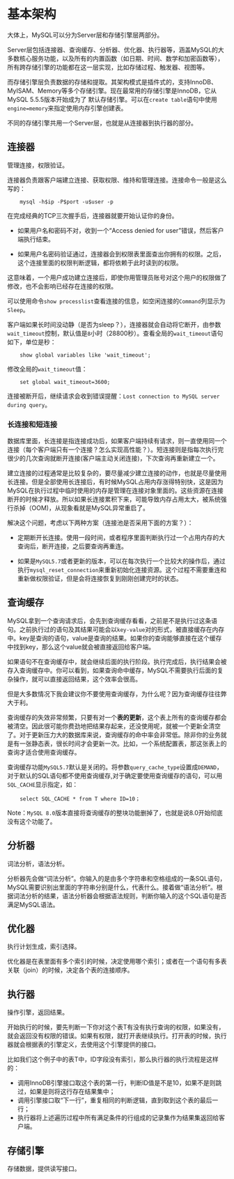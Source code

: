 

# 基本架构

大体上，MySQL可以分为Server层和存储引擎层两部分。

Server层包括连接器、查询缓存、分析器、优化器、执行器等，涵盖MySQL的大多数核心服务功能，以及所有的内置函数（如日期、时间、数学和加密函数等），所有跨存储引擎的功能都在这一层实现，比如存储过程、触发器、视图等。

而存储引擎层负责数据的存储和提取。其架构模式是插件式的，支持InnoDB、MyISAM、Memory等多个存储引擎。现在最常用的存储引擎是InnoDB，它从MySQL 5.5.5版本开始成为了
默认存储引擎。可以在`create table`语句中使用`engine=memory`来指定使用内存引擎创建表。

不同的存储引擎共用一个Server层，也就是从连接器到执行器的部分。

## 连接器

管理连接，权限验证。

连接器负责跟客户端建立连接、获取权限、维持和管理连接。连接命令一般是这么写的：

```
    mysql -h$ip -P$port -u$user -p
```

在完成经典的TCP三次握手后，连接器就要开始认证你的身份。

- 如果用户名和密码不对，收到一个“Access denied for user”错误，然后客户端执行结束。

- 如果用户名密码验证通过，连接器会到权限表里面查出你拥有的权限。之后，这个连接里面的权限判断逻辑，都将依赖于此时读到的权限。

这意味着，一个用户成功建立连接后，即使你用管理员账号对这个用户的权限做了修改，也不会影响已经存在连接的权限。

可以使用命令`show processlist`查看连接的信息，如空闲连接的`Command`列显示为`Sleep`。


客户端如果长时间没动静（是否为sleep？），连接器就会自动将它断开，由参数`wait_timeout`控制，默认值是`8`小时（28800秒）。查看全局的`wait_timeout`语句如下，单位是秒：

```
    show global variables like 'wait_timeout';
```

修改全局的`wait_timeout`值：

```
    set global wait_timeout=3600;
```

连接被断开后，继续请求会收到错误提醒：`Lost connection to MySQL server during query`。

### 长连接和短连接

数据库里面，长连接是指连接成功后，如果客户端持续有请求，则一直使用同一个连接（每个客户端只有一个连接？怎么实现高性能？）。短连接则是指每次执行完很少的几次查询就断开连接(客户端主动关闭连接)，下次查询再重新建立一个。


建立连接的过程通常是比较复杂的，要尽量减少建立连接的动作，也就是尽量使用长连接。但是全部使用长连接后，有时候MySQL占用内存涨得特别快，这是因为MySQL在执行过程中临时使用的内存是管理在连接对象里面的。这些资源在连接断开的时候才释放。所以如果长连接累积下来，可能导致内存占用太大，被系统强行杀掉（OOM)，从现象看就是MySQL异常重启了。

解决这个问题，考虑以下两种方案（连接池是否采用下面的方案？）：

- 定期断开长连接。使用一段时间，或者程序里面判断执行过一个占用内存的大查询后，断开连接，之后要查询再重连。

- 如果是`MySQL5.7`或者更新的版本，可以在每次执行一个比较大的操作后，通过执行`mysql_reset_connection`来重新初始化连接资源。这个过程不需要重连和重新做权限验证，但是会将连接恢复到刚刚创建完时的状态。

## 查询缓存

MySQL拿到一个查询请求后，会先到查询缓存看看，之前是不是执行过这条语句。之前执行过的语句及其结果可能会以`key-value`对的形式，被直接缓存在内存中。key是查询的语句，value是查询的结果。如果你的查询能够直接在这个缓存中找到key，那么这个value就会被直接返回给客户端。

如果语句不在查询缓存中，就会继续后面的执行阶段。执行完成后，执行结果会被存入查询缓存中。你可以看到，如果查询命中缓存，MySQL不需要执行后面的复杂操作，就可以直接返回结果，这个效率会很高。

但是大多数情况下我会建议你不要使用查询缓存，为什么呢？因为查询缓存往往弊大于利。

查询缓存的失效非常频繁，只要有对一个**表的更新**，这个表上所有的查询缓存都会被清空。因此很可能你费劲地把结果存起来，还没使用呢，就被一个更新全清空了。对于更新压力大的数据库来说，查询缓存的命中率会非常低。除非你的业务就是有一张静态表，很长时间才会更新一次。比如，一个系统配置表，那这张表上的查询才适合使用查询缓存。

查询缓存功能`MySQL5.7`默认是关闭的。将参数`query_cache_type`设置成`DEMAND`，对于默认的SQL语句都不使用查询缓存,对于确定要使用查询缓存的语句，可以用`SQL_CACHE`显示指定，如：

```
    select SQL_CACHE * from T where ID=10；
```

Note：`MySQL 8.0`版本直接将查询缓存的整块功能删掉了，也就是说8.0开始彻底没有这个功能了。

## 分析器

词法分析，语法分析。

分析器先会做“词法分析”。你输入的是由多个字符串和空格组成的一条SQL语句，MySQL需要识别出里面的字符串分别是什么，代表什么。接着做“语法分析”。根据词法分析的结果，语法分析器会根据语法规则，判断你输入的这个SQL语句是否满足MySQL语法。

## 优化器

执行计划生成，索引选择。

优化器是在表里面有多个索引的时候，决定使用哪个索引；或者在一个语句有多表关联（join）的时候，决定各个表的连接顺序。

## 执行器

操作引擎，返回结果。

开始执行的时候，要先判断一下你对这个表T有没有执行查询的权限，如果没有，就会返回没有权限的错误。如果有权限，就打开表继续执行。打开表的时候，执行器就会根据表的引擎定义，去使用这个引擎提供的接口。

比如我们这个例子中的表T中，ID字段没有索引，那么执行器的执行流程是这样的：

- 调用InnoDB引擎接口取这个表的第一行，判断ID值是不是10，如果不是则跳过，如果是则将这行存在结果集中；
- 调用引擎接口取“下一行”，重复相同的判断逻辑，直到取到这个表的最后一行；
- 执行器将上述遍历过程中所有满足条件的行组成的记录集作为结果集返回给客户端。

## 存储引擎

存储数据，提供读写接口。